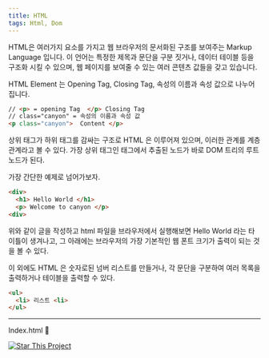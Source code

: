 ```yaml
---
title: HTML 
tags: Html, Dom 
---
```


HTML은 여러가지 요소를 가지고 웹 브라우저의 문서화된 구조를 보여주는 Markup Language 입니다. 
이 언어는 특정한 제목과 문단을 구분 짓거나, 데이터 테이블 등을 구조화 시킬 수 있으며, 웹 페이지를 보여줄 수 있는 여러 콘텐츠 값들을 갖고 있습니다.

HTML Element 는 Opening Tag, Closing Tag, 속성의 이름과 속성 값으로 나누어 집니다.

```html
// <p> = opening Tag  </p> Closing Tag 
// class="canyon" = 속성의 이름과 속성 값 
<p class="canyon">  Content </p>

```
상위 태그가 하위 태그를 감싸는 구조로 HTML 은 이루어져 있으며, 이러한 관계를 계층 관계라고 볼 수 있다.
가장 상위 태그인 <html> 태그에서 추출된 노드가 바로 DOM 트리의 루트 노드가 된다.


가장 간단한 예제로 넘어가보자.

```html
<div>
  <h1> Hello World </h1>
  <p> Welcome to canyon </p>
<div>
```

위와 같이 글을 작성하고 html 파일을 브라우저에서 실행해보면 
Hello World 라는 타이틀이 생겨나고, 그 아래에는 브라우저의 가장 기본적인 웹 폰트 크기가 출력이 되는 것을 볼 수 있다.
<!--more-->

이 외에도 HTML 은 숫자로된 넘버 리스트를 만들거나, 각 문단을 구분하여 여러 목록을 출력하거나 테이블을 출력할 수 있다.
 

```html 
<ul>
  <li> 리스트 <li>
</ul>
```

---

Index.html :star2:

[![Star This Project](https://img.shields.io/github/stars/kitian616/jekyll-TeXt-theme.svg?label=Stars&style=social)](https://github.com/kitian616/jekyll-TeXt-theme/)
